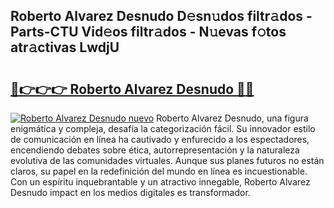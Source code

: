 ## Roberto Alvarez Desnudo D𝚎sn𝚞dos filtr𝚊dos - Parts-CTU Vid𝚎os filtr𝚊dos - N𝚞evas f𝚘tos atr𝚊ctivas LwdjU

# <h2><a href="http://mb9wrk.tromn.icu/?c=Roberto+Alvarez+Desnudo">🔗👉👉👉 Roberto Alvarez Desnudo 🔗🔗</a></h2>

[![Roberto Alvarez Desnudo nuevo](https://i.imgur.com/pEAQMta.gif)](http://mb9wrk.tromn.icu/?c=Roberto+Alvarez+Desnudo)
Roberto Alvarez Desnudo, una figura enigmática y compleja, desafía la categorización fácil. Su innovador estilo de comunicación en línea ha cautivado y enfurecido a los espectadores, encendiendo debates sobre ética, autorrepresentación y la naturaleza evolutiva de las comunidades virtuales. Aunque sus planes futuros no están claros, su papel en la redefinición del mundo en línea es incuestionable. Con un espíritu inquebrantable y un atractivo innegable, Roberto Alvarez Desnudo impact en los medios digitales es transformador.
